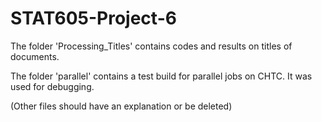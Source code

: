 # STAT605-Project-6

The folder 'Processing_Titles' contains codes and results on titles of documents.

The folder 'parallel' contains a test build for parallel jobs on CHTC. It was used for debugging.

(Other files should have an explanation or be deleted)

